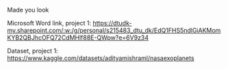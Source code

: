 Made you look

Microsoft Word link, project 1:
https://dtudk-my.sharepoint.com/:w:/g/personal/s215483_dtu_dk/EdQ1FHS5ndlGiAKMomKYB2QBJhcOFQ72CdMHlf88E-QWpw?e=6V9z34

Dataset, project 1:
https://www.kaggle.com/datasets/adityamishraml/nasaexoplanets
